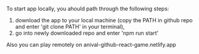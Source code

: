 To start app locally, you ahould path through the following steps:
1) download the app to your local machine (copy the PATH in github repo and enter 'git clone PATH' in your terminal),
2) go into newly downloaded repo and enter 'npm run start'

Also you can play remotely on anival-github-react-game.netlify.app